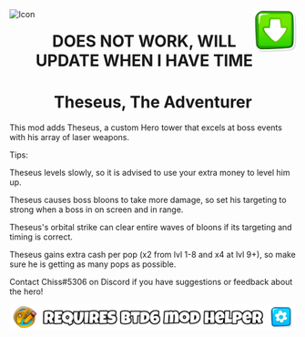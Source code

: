 <a href="https://github.com/Chiss5618/Theseus/releases/latest/download/Theseus.dll">
    <img align="left" alt="Icon" height="90" src="Icon.png">
    <img align="right" alt="Download" height="75" src="https://raw.githubusercontent.com/gurrenm3/BTD-Mod-Helper/master/BloonsTD6%20Mod%20Helper/Resources/DownloadBtn.png">
</a>
<h1 align="center">DOES NOT WORK, WILL UPDATE WHEN I HAVE TIME </h1>
<h1 align="center">Theseus, The Adventurer</h1>


This mod adds Theseus, a custom Hero tower that excels at boss events with his array of laser weapons.

Tips:

Theseus levels slowly, so it is advised to use your extra money to level him up.

Theseus causes boss bloons to take more damage, so set his targeting to strong when a boss in on screen and in range.

Theseus's orbital strike can clear entire waves of bloons if its targeting and timing is correct.

Theseus gains extra cash per pop (x2 from lvl 1-8 and x4 at lvl 9+), so make sure he is getting as many pops as possible.

Contact Chiss#5306 on Discord if you have suggestions or feedback about the hero!

[![Requires BTD6 Mod Helper](https://raw.githubusercontent.com/gurrenm3/BTD-Mod-Helper/master/banner.png)](https://github.com/gurrenm3/BTD-Mod-Helper#readme)
